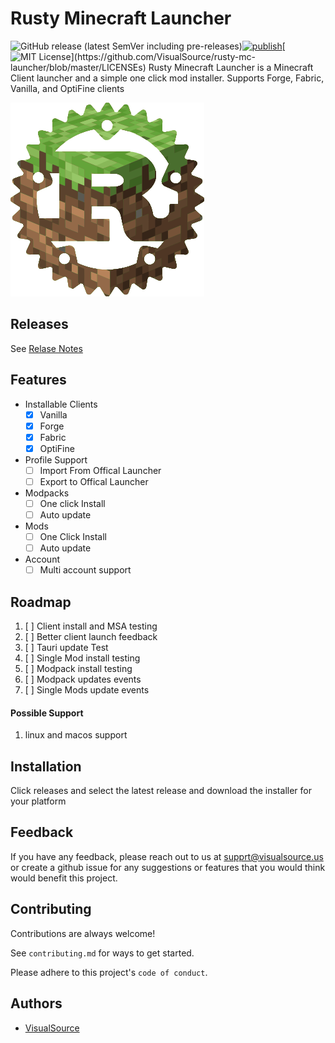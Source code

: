 
# Rusty Minecraft Launcher
![GitHub release (latest SemVer including pre-releases)](https://img.shields.io/github/v/release/VisualSource/rusty-mc-launcher?include_prereleases)[![publish](https://github.com/VisualSource/rusty-mc-launcher/actions/workflows/publish.yml/badge.svg)](https://github.com/VisualSource/rusty-mc-launcher/actions/workflows/publish.yml)[![MIT License](https://img.shields.io/apm/l/atomic-design-ui.svg?)](https://github.com/VisualSource/rusty-mc-launcher/blob/master/LICENSEs)
Rusty Minecraft Launcher is a Minecraft Client launcher and a simple one click mod installer.
Supports Forge, Fabric, Vanilla, and OptiFine clients




![Logo](https://raw.githubusercontent.com/VisualSource/rusty-mc-launcher/master/src-tauri/icons/Square310x310Logo.png)


## Releases 
 See [Relase Notes](RELEASE_NOTES.md)

## Features

- Installable Clients 
    - [x] Vanilla
    - [x] Forge
    - [x] Fabric
    - [x] OptiFine
- Profile Support 
    - [ ] Import From Offical Launcher
    - [ ] Export to Offical Launcher
- Modpacks
    - [ ] One click Install
    - [ ] Auto update
- Mods 
    - [ ] One Click Install 
    - [ ] Auto update
- Account
    - [ ] Multi account support 
## Roadmap

  1. [ ] Client install and MSA testing
  2. [ ] Better client launch feedback
  3. [ ] Tauri update Test
  4. [ ] Single Mod install testing
  5. [ ] Modpack install testing 
  6. [ ] Modpack updates events
  7. [ ] Single Mods update events

#### Possible Support

   1. linux and macos support



## Installation

Click releases and select the latest release and download 
the installer for your platform


    
## Feedback

If you have any feedback, please reach out to us at supprt@visualsource.us
or create a github issue for any suggestions or features that you would think would benefit this project.

## Contributing

Contributions are always welcome!

See `contributing.md` for ways to get started.

Please adhere to this project's `code of conduct`.


## Authors

- [VisualSource](https://www.github.com/VisualSource)

